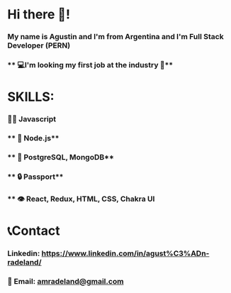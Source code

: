 # **Hi there 👋!**

### **My name is Agustin and I'm from Argentina and I'm Full Stack Developer (PERN)**

### ** 💻I'm looking  my first job at the industry 🙂**

#   **SKILLS:**

### **👨‍💻 Javascript**

### ** 🔧 Node.js**

### ** 💽 PostgreSQL, MongoDB**

### ** 🔒 Passport**

### ** 👁️ React, Redux, HTML, CSS, Chakra UI

# **📞Contact**

### **Linkedin: https://www.linkedin.com/in/agust%C3%ADn-radeland/**

### **📧 Email: amradeland@gmail.com**



